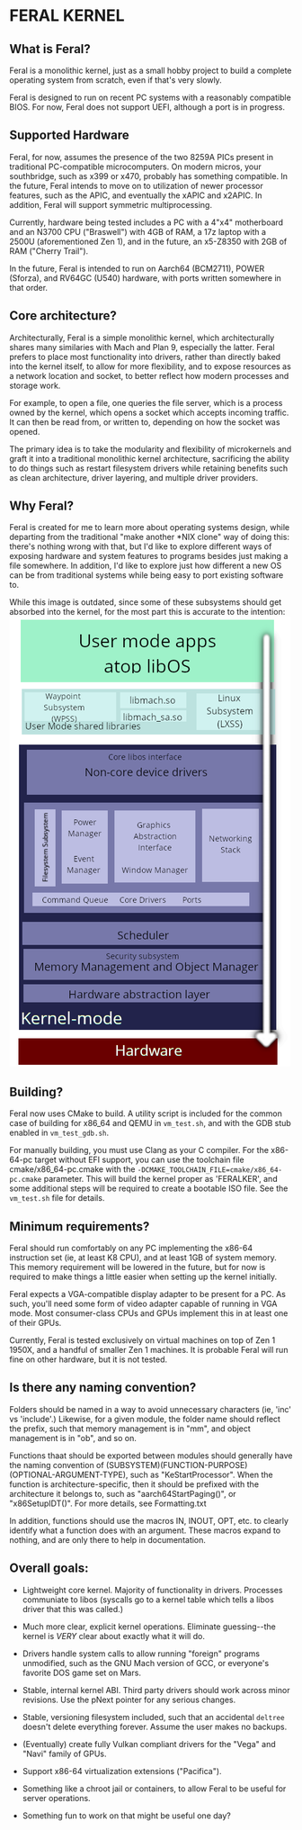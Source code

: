 # FERAL KERNEL

## What is Feral?
Feral is a monolithic kernel, just as a small hobby project to build a complete
operating system from scratch, even if that's very slowly.

Feral is designed to run on recent PC systems with a reasonably compatible BIOS.
For now, Feral does not support UEFI, although a port is in progress.

## Supported Hardware

Feral, for now, assumes the presence of the two 8259A PICs present in traditional
PC-compatible microcomputers. On modern micros, your southbridge, such as x399 or x470,
probably has something compatible. In the future, Feral intends to move on to
utilization of newer processor features, such as the APIC, and eventually the 
xAPIC and x2APIC. In addition, Feral will support symmetric multiprocessing.

Currently, hardware being tested includes a PC with a 4"x4" motherboard and an N3700 CPU ("Braswell") with 4GB of RAM,
a 17z laptop with a 2500U (aforementioned Zen 1), and in the future, an x5-Z8350 with 2GB of RAM ("Cherry Trail").

In the future, Feral is intended to run on Aarch64 (BCM2711), POWER (Sforza), and RV64GC (U540) hardware,
with ports written somewhere in that order.

## Core architecture?
Architecturally, Feral is a simple monolithic kernel, which architecturally shares
many similaries with Mach and Plan 9, especially the latter. Feral prefers to place
most functionality into drivers, rather than directly baked into the kernel itself, 
to allow for more flexibility, and to expose resources as a network location and socket, to
better reflect how modern processes and storage work.

For example, to open a file, one queries the file server, which is a process
owned by the kernel, which opens a socket which accepts incoming traffic.
It can then be read from, or written to, depending on how the socket was
opened.

The primary idea is to take the modularity and flexibility of microkernels and graft it into a
traditional monolithic kernel architecture, sacrificing the ability to do things
such as restart filesystem drivers while retaining benefits such as clean architecture,
driver layering, and multiple driver providers.

## Why Feral?

Feral is created for me to learn more about operating systems design, while departing
from the traditional "make another *NIX clone" way of doing this: there's nothing 
wrong with that, but I'd like to explore different ways of exposing hardware and
system features to programs besides just making a file somewhere. In addition,
I'd like to explore just how different a new OS can be from traditional systems
while being easy to port existing software to.

While this image is outdated, since some of these subsystems should get absorbed
into the kernel, for the most part this is accurate to the intention:
![Feral Architecture](Documentation/images/feralarch.png)

## Building?
Feral now uses CMake to build.
A utility script is included for the common case of building
for x86_64 and QEMU in `vm_test.sh`, and with the GDB stub enabled in `vm_test_gdb.sh`.

For manually building, you must use Clang as your C compiler. For the x86-64-pc
target without EFI support, you can use the toolchain file cmake/x86_64-pc.cmake
with the `-DCMAKE_TOOLCHAIN_FILE=cmake/x86_64-pc.cmake` parameter. This will build
the kernel proper as 'FERALKER', and some additional steps will be required to create 
a bootable ISO file. See the `vm_test.sh` file for details.

## Minimum requirements?
Feral should run comfortably on any PC implementing the x86-64 instruction set
(ie, at least K8 CPU), and at least 1GB of system memory.
This memory requirement will be lowered in the future, but for now is required
to make things a little easier when setting up the kernel initially.

Feral expects a VGA-compatible display adapter to be present for a PC. As such,
you'll need some form of video adapter capable of running in VGA mode. Most
consumer-class CPUs and GPUs implement this in at least one of their GPUs.

Currently, Feral is tested exclusively on virtual machines on top of Zen 1 1950X,
and a handful of smaller Zen 1 machines. It is probable Feral will run fine on
other hardware, but it is not tested.

## Is there any naming convention?
Folders should be named in a way to avoid unnecessary characters (ie, 'inc' vs 'include'.)
Likewise, for a given module, the folder name should reflect the prefix, such that
memory management is in "mm", and object management is in "ob", and so on.

Functions thaat should be exported between modules should generally have the
naming convention of (SUBSYSTEM)(FUNCTION-PURPOSE)(OPTIONAL-ARGUMENT-TYPE),
such as "KeStartProcessor". When the function is architecture-specific, then
it should be prefixed with the architecture it belongs to, such as 
"aarch64StartPaging()", or "x86SetupIDT()". For more details, see Formatting.txt

In addition, functions should use the macros IN, INOUT, OPT, etc. to clearly
identify what a function does with an argument. These macros expand to nothing,
and are only there to help in documentation.

## Overall goals:
 - Lightweight core kernel. Majority of functionality in drivers. Processes communiate to libos (syscalls go to a kernel table which tells a libos driver that this was called.)
 
 - Much more clear, explicit kernel operations. Eliminate guessing--the kernel is *VERY* clear about exactly what it will do.

 - Drivers handle system calls to allow running "foreign" programs unmodified, such as the GNU Mach version of GCC, or everyone's favorite DOS game set on Mars.

 - Stable, internal kernel ABI. Third party drivers should work across minor revisions. Use the pNext pointer for any serious changes.

 - Stable, versioning filesystem included, such that an accidental `deltree` doesn't delete everything forever. Assume the user makes no backups.

 - (Eventually) create fully Vulkan compliant drivers for the "Vega" and "Navi" family of GPUs.

 - Support x86-64 virtualization extensions ("Pacifica").
 
 - Something like a chroot jail or containers, to allow Feral to be useful for server operations.

 - Something fun to work on that might be useful one day?
